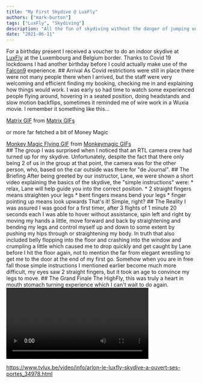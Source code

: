 ```yaml
---
title: "My First Skydive @ LuxFly"
authors: ["mark-burton"]
tags: ["LuxFly", "Skydiving"]
description: "All the fun of skydiving without the danger of jumping out of a plane?"
date: "2021-06-11"
---
```


For a birthday present I received a voucher to do an indoor skydive at [LuxFly](https:/indoorskydive.luen) at the Luxembourg and Belgium border.  Thanks to Covid 19 lockdowns I had another birthday before I could actually make use of the [Falcon9](https:/shop.indoorskydive.lucatalog_66) experience.  ## Arrival
As Covid restrictions were still in place there were not many people there when I arrived, but the staff were very welcoming and efficient finding my booking, checking me in and explaining how things would work.  I was early so had time to watch some experienced people flying around, hovering in a seated position, doing headstands and slow motion backflips, sometimes it reminded me of wire work in a Wuxia movie.  I remember it something like this...

<div className="tenor-gif-embed" data-postid="9992881" data-share-method="host" data-width="100%" data-aspect-ratio="1.4953271028037383"><a href="https://tenor.com/view/miss-me-with-the-bs-gif-9992881">Matrix GIF</a> from <a href="https://tenor.com/search/matrix-gifs">Matrix GIFs</a></div><script type="text/javascript" async src="https://tenor.com/embed.js"></script>

or more far fetched a bit of Money Magic

<div className="tenor-gif-embed" data-postid="13873193" data-share-method="host" data-width="100%" data-aspect-ratio="1.7808219178082192"><a href="https://tenor.com/view/monkey-magic-flying-wow-gif-13873193">Monkey Magic Flying GIF</a> from <a href="https://tenor.com/search/monkeymagic-gifs">Monkeymagic GIFs</a></div><script type="text/javascript" async src="https://tenor.com/embed.js"></script>  ## The group
I was surprised when I noticed that an RTL camera crew had turned up for my skydive. Unfortunately, despite the fact that there only being 2 of us in the group at that point, the camera was for the other person, who, based on the car outside was there for "de Journal".  ## The Briefing
After being greeted by our instructor, Lane, we were shown a short video explaining the basics of the skydive, the "simple instructions" were:  * relax, Lane will help guide you into the correct position.
* 2 straight fingers means straighten your legs
* bent fingers means bend your legs
* finger pointing up means look upwards  That's it! Simple, right?  ## The Reality
I was assured I was good for a first timer, after 3 flights of 1 minute 20 seconds each I was able to hover without assistance, spin left and right by moving my hands a little, move forward and back by straightening and bending my legs and control myself up and down to some extent by pushing my hips through or straightening my body.  In truth that also included belly flopping into the floor and crashing into the window and crumpling a little which caused me to drop quickly and get caught by Lane before I hit the floor again, not to mention the far from elegant wrestling to get me to the door at the end of my first go.  Somehow when you are in free fall those simple instructions I mentioned earlier become much more difficult, my eyes saw 2 straight fingers, but it took an age to convince my legs to move.  ## The Grand Finale
The HighFly, this was truly a heart in mouth stomach turning experience which I can't wait to do again.

<video src="/img/videos/Luxfly51MarkburtonTopHighFly.m4v" width="75%" controls>
  <p>If you are reading this, it is because your browser does not support the HTML5 video element</p>
</video>

https://www.tvlux.be/video/info/arlon-le-luxfly-skydive-a-ouvert-ses-portes_34978.html